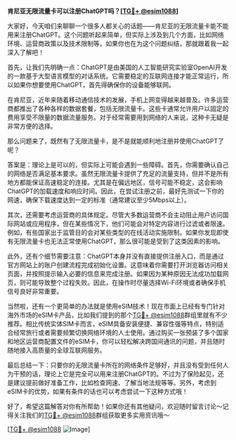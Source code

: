 **肯尼亚无限流量卡可以注册ChatGPT吗？[[TG💪+ @esim1088](https://t.me/s/esim1088)]**

大家好，今天咱们来聊聊一个很多人都关心的话题——肯尼亚的无限流量卡能不能用来注册ChatGPT。这个问题听起来简单，但实际上涉及到几个方面，比如网络环境、运营商政策以及技术限制等。如果你也在为这个问题纠结，那就跟着我一起深入了解吧！

首先，让我们先明确一点：ChatGPT是由美国的人工智能研究实验室OpenAI开发的一款基于大型语言模型的对话系统。它需要稳定的互联网连接才能正常运行，所以如果你想要使用ChatGPT，首先得确保你的设备能够联网。

在肯尼亚，近年来随着移动通信技术的发展，手机上网变得越来越普及。许多运营商都推出了各种各样的数据套餐，包括无限流量卡。这些卡通常允许用户以固定的费用享受不限量的数据流量服务。对于经常需要用到网络的人来说，这种卡无疑是非常方便的选择。

那么问题来了，既然有了无限流量卡，是不是就能顺利地注册并使用ChatGPT了呢？

答案是：理论上是可以的，但实际上可能会遇到一些障碍。首先，你需要确认自己的网络是否满足基本要求。虽然无限流量卡提供了充足的流量支持，但并不是所有地方都能保证高速稳定的连接。尤其是在偏远地区，信号可能不稳定，这会影响ChatGPT的加载速度和响应时间。因此，在尝试注册之前，最好先测试一下你的网速，确保下载速度达到一定的标准（通常建议至少5Mbps以上）。

其次，还需要考虑运营商的具体规定。尽管大多数运营商不会主动阻止用户访问国际网站或应用程序，但在某些情况下，他们可能会对特定内容进行过滤或者限速。例如，有些国家出于监管目的会对某些类型的在线活动实施限制。如果你发现即使有无限流量卡也无法正常使用ChatGPT，那么很可能是受到了这类因素的影响。

此外，还有个细节需要注意：ChatGPT本身并没有直接提供注册入口，而是通过官方网站上的账户创建流程完成初始化设置。这意味着你需要打开浏览器访问相关页面，并按照提示输入必要的信息来完成注册。如果因为某种原因无法成功加载网页，则可能导致整个过程失败。因此，在操作时尽量选择Wi-Fi环境或者确保手机信号良好非常重要。

当然啦，还有一个更简单的办法就是使用eSIM技术！现在市面上已经有专门针对海外市场的eSIM卡产品，比如我们提到的那个[TG💪+ @esim1088](https://t.me/s/esim1088)群组里就有不少推荐。相比传统实体SIM卡而言，eSIM具备安装便捷、兼容性强等特点，特别适合经常旅行或者需要频繁切换网络环境的人士使用。通过购买一张预装了多个国家和地区运营商配置文件的eSIM卡，你可以轻松解决跨国间通讯的问题，并且随时随地接入高质量的全球互联网服务。

最后总结一下：只要你的无限流量卡所在的网络条件足够好，并且没有受到任何人为干预的话，理论上它是完全可以用来注册ChatGPT的。不过为了保险起见，还是建议提前做好准备工作，比如检查网速、了解当地法规等等。另外，考虑到eSIM卡的优势，如果有条件的话也可以考虑尝试一下这种方式哦！

好了，希望这篇解答对你有所帮助！如果你还有其他疑问，欢迎随时留言讨论～记得关注我们的[TG💪+ @esim1088](https://t.me/s/esim1088)群组获取更多实用资讯哦～

[[TG💪+ @esim1088](https://t.me/s/esim1088) ![Image](https://i.postimg.cc/4NQfJmqS/Snipaste-2025-05-13-00-14-12.png)]